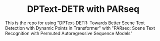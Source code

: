 <h1 align="center"> DPText-DETR with PARseq </h1> 

This is the repo for using "DPText-DETR: Towards Better Scene Text Detection with Dynamic Points in Transformer" with "PARseq: Scene Text Recognition with
Permuted Autoregressive Sequence Models" 

